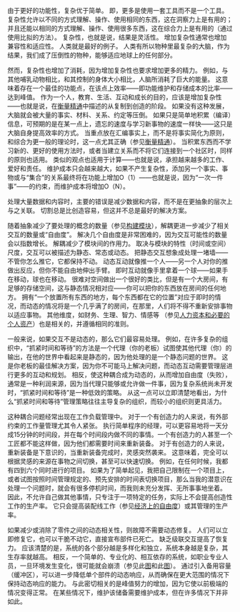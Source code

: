 由于更好的功能性，复杂优于简单。
即，更多是使用一套工具而不是一个工具。
复杂性允许以不同的方式理解、操作、使用相同的东西，这在洞察力上是有用的；并且还能以相同的方式理解、操作、使用很多东西，这在综合力上是有用的（通过使用比拟的方法）。
复杂性，也就是说，结果是灵活性。
增加复杂性通常也增加兼容性和适应性。
人类就是最好的例子。
人类有所以物种里最复杂的大脑，作为结果，我们成了压倒性的物种，能够适应地球上的任何部分。

然而，复杂性也增加了消耗，因为增加复杂性也要求增加更多的精力。
例如，与其他哺乳动物相比，和其控制的身体大小相比，人脑所消耗了巨大的能量。
这意味着存在一个最佳的功能点，在该点上效率——即功能维护和存储成本的比率——达到峰值。
作为一个人，教育、生活、互动和成长的目的，应该是增加复杂性——也就是说，在[衡量精通]()中描述的从复制到创造的阶段。
如果没有这种发展，大脑就会被大量的事实、材料、关系、约定等压倒。
如果只是简单地积累（编译）信息，可预期的是在某一点上，遗忘的速度与学习新事物的速度一样快——这只是大脑自身提高效率的方式。
当重点放在汇编事实上，而不是将事实简化为原则，和综合为更一般的理论时，这一点尤其正确（参见[衡量精通]()）。
当积累东西而不学习新的、更好的使用方法时，或者当建立关系而不将它们连接到一个社区时，同样的原则也适用。
类似的观点也适用于计算——也就是说，承担越来越多的工作、爱好和责任。
维护成本只会越来越大，如果不产生复杂性，添加另一个事实、事物或与“集合”的关系最终将在功能上增加O（1）——也就是说，因为“一次一件事”——的约束，而维护成本将增加O（N）。

处理大量数据和内容时，主要的错误是减少数据和内容，而不是在更抽象的层次上与之关联。
切割总是比创造容易，但这并不总是最好的解决方案。

随着抽象减少了要处理的概念的数量（参见[构建模块]()），解耦更进一步减少了相关交互的数量或“自由度”。
解决几个自由度是非常困难的，因为交互可能性的数量会以指数增长。
解耦减少了模块间的作用力。
取决与模块的特性（时间或空间）尺度，交互可以被描述为静态、常态或动态。
把静态交互想象成处理一堵墙——不管你怎么推它，它都保持不动。
动态互动就像推一个人——另一个人对你的推做出反应，但你不能自由地伸出手臂。
即时互动就像手里拿着一个球——如果手在移动，球也在移动。
很难对空间做出一个很好的类比，但是有一个大房间，有足够的存储空间，这与静态情况相对应——你可以把你的东西放在房间的任何地方。
拥有“一个放置所有东西的地方，每个东西都在它的位置”对应于即时的情况，而动态的情况将是一个几乎满了的房间，在那里，人们将不得不重新安排事物以适应事物。
其他维度，如财务、生理、智力、情感等
（参见[人力资本和必要的个人资产]()）也是相关的，并遵循相同的准则。

一般来说，如果交互不是动态的，那么它们最容易处理。
例如，在许多复杂的组织中，“抓紧时间和等待”的方法是一个代理（你的老板）试图使其他代理（你）的输出，在他的世界中看起来是静态的，因为他处理的是一个静态问题的世界。
这是你老板的最佳解决方案，因为你不可能马上解决问题，而动态互动需要管理层进行更多的互动和规划。
相反，使这种耦合成为动态的，从而增加自由度（失败），通常是一种利润来源，因为当代理只能够或允许做一件事，因为复杂系统尚未开发时，“抓紧时间和等待”是一种低效的策略。
从这一点可以立即清楚地看出，为什么“抓紧时间和等待”管理策略往往主导复杂的组织，而较小的组织则更具活力。

这种耦合问题经常出现在工作负载管理中。
对于一个有创造力的人来说，有外部约束的工作量管理尤其令人紧张。
执行简单程序的经理，可以更容易地将一天分成15分钟的时间段，并在每个时间段内做不同的事情。一个有创造力的人甚至一个工匠都不能这样做，因为他们都需要时间来重新装备。
对于有创造力的人来说，重新装备是下意识的，当重新装备完成时，灵感突然袭来。
这意味着，完全可以根据灵感的来源在事物之间切换，甚至可以快速切换。
例如，在任何时候，我都有四到六个同时进行的项目。
如果为了简单起见，我把自己限制在一个项目上，或者试图按照时间管理规定的、预先安排的时间表切换项目，那么当我的潜意识在处理一个问题时，就会有很多停机时间，而我则未充分发挥、无所事事地坐着。
因此，不允许自己做其他事情，只专注于一项特定的任务，实际上不会提高创造性工作的生产率。
它只会提高装配线工作（参见[经济上的自由度]()）或其管理的生产率。

如果减少或消除了零件之间的动态相关性，则故障不需要动态修复。
人们可以立即修复它，也可以干脆不动它，直接宣布部件已死亡。
缺乏级联交互提高了恢复力。
应该清楚的是，系统的各个部分越是多样化和独立，系统本身越是复杂，其生存率就越高。
相反，一个简单的、专业化的、相互依存的系统，如职业专业人员，一旦环境发生变化，很可能就会崩溃（参见此[图]()和此[图]()）。
通过引入备用容量（缓冲区），可以进一步降低单个部件的动态响应，从而确保在更大范围的情况下保持动态响应的能力。
与此密切相关的是峰值努力的增加，因为它使以前极端的情况变得正常。
在某些情况下，维护该储备需要维护成本，但在许多情况下并非如此。
